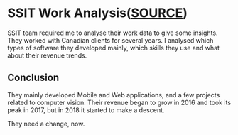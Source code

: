# SSIT Work Analysis([SOURCE](https://github.com/Geng-Jie/DataAnalysis/blob/master/SSIT-Work-Analysis/anal.ipynb))

SSIT team required me to analyse their work data to give some insights. They worked with Canadian clients for several years.
I analysed which types of software they developed mainly, which skills they use and what about their revenue trends.

## Conclusion
They mainly developed Mobile and Web applications, and a few projects related to computer vision. Their revenue began to grow in 2016 and took its peak in 2017, but in 2018 it started to make a descent.

They need a change, now.
